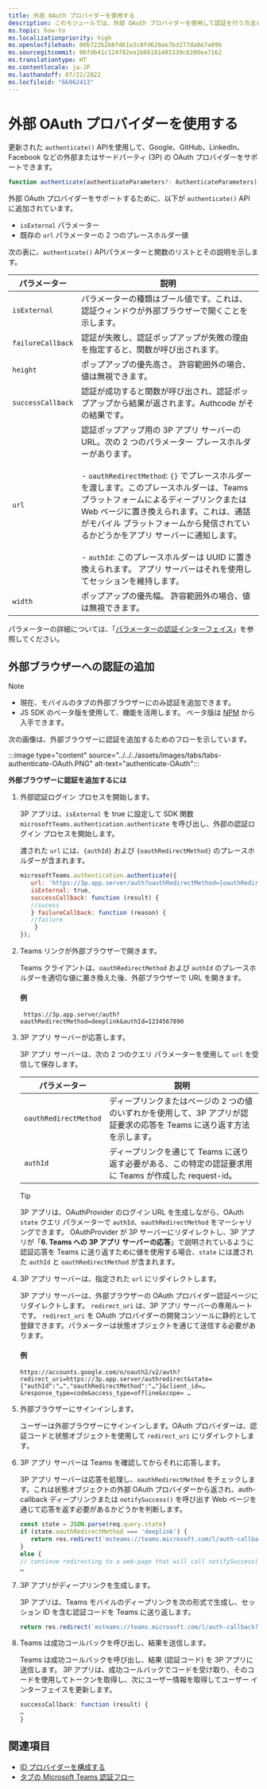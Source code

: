 ```yaml
---
title: 外部 OAuth プロバイダーを使用する
description: このモジュールでは、外部 OAuth プロバイダーを使用して認証を行う方法と、それを外部ブラウザーに追加する方法について説明します
ms.topic: how-to
ms.localizationpriority: high
ms.openlocfilehash: 00b722b2b8fd61e3c8fd620ae7bd277da0e7a89b
ms.sourcegitcommit: 06fdb41c124f82ea1b66181485339cb200ea7162
ms.translationtype: HT
ms.contentlocale: ja-JP
ms.lasthandoff: 07/22/2022
ms.locfileid: "66962413"
---
```

# <a name="use-external-oauth-providers"></a>外部 OAuth プロバイダーを使用する

更新された `authenticate()` APIを使用して、Google、GitHub、LinkedIn、Facebook などの外部またはサードパーティ (3P) の OAuth プロバイダーをサポートできます。

```JavaScript
function authenticate(authenticateParameters?: AuthenticateParameters)
``` 

外部 OAuth プロバイダーをサポートするために、以下が `authenticate()` API に追加されています。

* `isExternal` パラメーター
* 既存の `url` パラメーターの 2 つのプレースホルダー値

次の表に、`authenticate()` APIパラメーターと関数のリストとその説明を示します。

| パラメーター| 説明|
| --- | --- |
|`isExternal` | パラメーターの種類はブール値です。これは、認証ウィンドウが外部ブラウザーで開くことを示します。|
|`failureCallback`| 認証が失敗し、認証ポップアップが失敗の理由を指定すると、関数が呼び出されます。|
|`height` |ポップアップの優先高さ。 許容範囲外の場合、値は無視できます。|
|`successCallback`| 認証が成功すると関数が呼び出され、認証ポップアップから結果が返されます。Authcode がその結果です。|
|`url`  <br>|認証ポップアップ用の 3P アプリ サーバーの URL。次の 2 つのパラメーター プレースホルダーがあります。</br> <br> - `oauthRedirectMethod`: `{}` でプレースホルダーを渡します。このプレースホルダーは、Teams プラットフォームによるディープリンクまたは Web ページに置き換えられます。これは、通話がモバイル プラットフォームから発信されているかどうかをアプリ サーバーに通知します。</br> <br> - `authId`: このプレースホルダーは UUID に置き換えられます。 アプリ サーバーはそれを使用してセッションを維持します。| 
|`width`|ポップアップの優先幅。 許容範囲外の場合、値は無視できます。|

パラメーターの詳細については、「[パラメーターの認証インターフェイス](/javascript/api/@microsoft/teams-js/microsoftteams.authentication.authenticateparameters?view=msteams-client-js-latest&preserve-view=true)」を参照してください。

## <a name="add-authentication-to-external-browsers"></a>外部ブラウザーへの認証の追加

> [!NOTE]
> * 現在、モバイルのタブの外部ブラウザーにのみ認証を追加できます。 
> * JS SDK のベータ版を使用して、機能を活用します。 ベータ版は [NPM](https://www.npmjs.com/package/@microsoft/teams-js/v/1.12.0-beta.2) から入手できます。

次の画像は、外部ブラウザーに認証を追加するためのフローを示しています。

 :::image type="content" source="../../../assets/images/tabs/tabs-authenticate-OAuth.PNG" alt-text="authenticate-OAuth":::

**外部ブラウザーに認証を追加するには**

1. 外部認証ログイン プロセスを開始します。

   3P アプリは、`isExternal` を true に設定して SDK 関数 `microsoftTeams.authentication.authenticate` を呼び出し、外部の認証ログイン プロセスを開始します。 

   渡された `url` には、`{authId}` および `{oauthRedirectMethod}` のプレースホルダーが含まれます。  


    ```JavaScript
    microsoftTeams.authentication.authenticate({
       url: 'https://3p.app.server/auth?oauthRedirectMethod={oauthRedirectMethod}&authId={authId}',
       isExternal: true,
       successCallback: function (result) {
       //sucess 
       } failureCallback: function (reason) {
       //failure 
        }
    });
    ```

2. Teams リンクが外部ブラウザーで開きます。

   Teams クライアントは、`oauthRedirectMethod` および `authId` のプレースホルダーを適切な値に置き換えた後、外部ブラウザーで URL を開きます。 

   #### <a name="example"></a>例

   ```http
    https://3p.app.server/auth?oauthRedirectMethod=deeplink&authId=1234567890 
   ```

3. 3P アプリ サーバーが応答します。

   3P アプリ サーバーは、次の 2 つのクエリ パラメーターを使用して `url` を受信して保存します。

   | パラメーター | 説明|
   | --- | --- |
   | `oauthRedirectMethod` |ディープリンクまたはページの 2 つの値のいずれかを使用して、3P アプリが認証要求の応答を Teams に送り返す方法を示します。|
   |`authId` | ディープリンクを通じて Teams に送り返す必要がある、この特定の認証要求用に Teams が作成した request-id。|

    > [!TIP]
    > 3P アプリは、OAuthProvider のログイン URL を生成しながら、OAuth `state` クエリ パラメーターで `authId`、`oauthRedirectMethod` をマーシャリングできます。 OAuthProvider が 3P サーバーにリダイレクトし、3P アプリが「**6. Teams への 3P アプリ サーバーの応答**」で説明されているように認証応答を Teams に送り返すために値を使用する場合、`state` には渡された `authId` と `oauthRedirectMethod` が含まれます。 

4. 3P アプリ サーバーは、指定された `url` にリダイレクトします。

   3P アプリ サーバーは、外部ブラウザーの OAuth プロバイダー認証ページにリダイレクトします。 `redirect_uri` は、3P アプリ サーバーの専用ルートです。 `redirect_uri` を OAuth プロバイダーの開発コンソールに静的として登録できます。パラメーターは状態オブジェクトを通じて送信する必要があります。 

   #### <a name="example"></a>例

    ```http
    https://accounts.google.com/o/oauth2/v2/auth?redirect_uri=https://3p.app.server/authredirect&state={"authId":"…","oauthRedirectMethod":"…"}&client_id=…    &response_type=code&access_type=offline&scope= … 
    ```

5. 外部ブラウザーにサインインします。

   ユーザーは外部ブラウザーにサインインします。OAuth プロバイダーは、認証コードと状態オブジェクトを使用して `redirect_uri` にリダイレクトします。

6. 3P アプリ サーバーは Teams を確認してからそれに応答します。

   3P アプリ サーバーは応答を処理し、`oauthRedirectMethod` をチェックします。これは状態オブジェクトの外部 OAuth プロバイダーから返され、auth-callback ディープリンクまたは `notifySuccess()` を呼び出す Web ページを通じて応答を返す必要があるかどうかを判断します。

      ```JavaScript
      const state = JSON.parse(req.query.state)
      if (state.oauthRedirectMethod === 'deeplink') {
         return res.redirect('msteams://teams.microsoft.com/l/auth-callback?authId=${state.authId}&result=${req.query.code}')
      }
      else {
      // continue redirecting to a web-page that will call notifySuccess() – usually this method is used in Teams-Web
      …
      ```

7. 3P アプリがディープリンクを生成します。

   3P アプリは、Teams モバイルのディープリンクを次の形式で生成し、セッション ID を含む認証コードを Teams に送り返します。

   ```JavaScript
   return res.redirect(`msteams://teams.microsoft.com/l/auth-callback?authId=${state.authId}&result=${req.query.code}`)
   ```

 8. Teams は成功コールバックを呼び出し、結果を送信します。

    Teams は成功コールバックを呼び出し、結果 (認証コード) を 3P アプリに送信します。 3P アプリは、成功コールバックでコードを受け取り、そのコードを使用してトークンを取得し、次にユーザー情報を取得してユーザー インターフェイスを更新します。

      ```JavaScript
      successCallback: function (result) { 
      … 
      } 
      ```

## <a name="see-also"></a>関連項目

* [ID プロバイダーを構成する](../../../concepts/authentication/configure-identity-provider.md)
* [タブの Microsoft Teams 認証フロー](auth-flow-tab.md)
